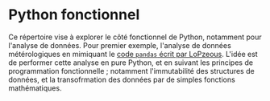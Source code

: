 # Python fonctionnel

Ce répertoire vise à explorer le côté fonctionnel de Python, notamment pour l'analyse de données.
Pour premier exemple, l'analyse de données métérologiques en mimiquant le [code `pandas` écrit par LoPzeous](https://github.com/LoPezous/Weather-analysis).
L'idée est de performer cette analyse en pure Python, et en suivant les principes de programmation fonctionnelle ; notamment l'immutabilité des structures de
données, et la transofrmation des données par de simples fonctions mathématiques.
